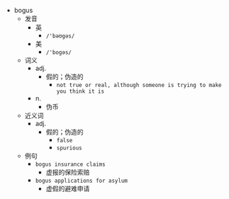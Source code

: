 - bogus
  - 发音
    - 英
      - `/'bəʊgəs/`
    - 美
      - `/'bogəs/`
  - 词义
    - adj.
      - 假的；伪造的
        - `not true or real, although someone is trying to make you think it is`
    - n.
      - 伪币
  - 近义词
    - adj.
      - 假的；伪造的
        - `false`
        - `spurious`
  - 例句
    - `bogus insurance claims`
      - 虚报的保险索赔
    - `bogus applications for asylum`
      - 虚假的避难申请

